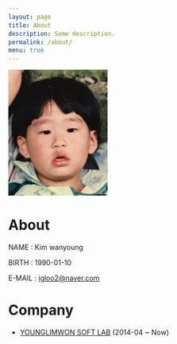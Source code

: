 ```yaml
---
layout: page
title: About
description: Some description.
permalink: /about/
menu: true
---
```


<img class="img-rounded" src="/assets/img/profile2.jpeg" alt="Kim wanyoung" width="200">

# About

NAME   : Kim wanyoung

BIRTH  : 1990-01-10

E-MAIL : igloo2@naver.com

# Company

* [YOUNGLIMWON SOFT LAB](https://www.ksystem.co.kr) (2014-04 ~ Now)


